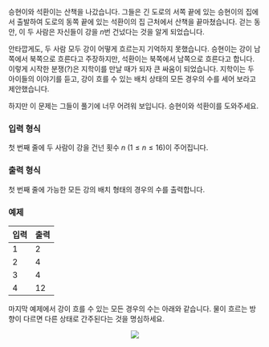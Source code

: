 승현이와 석환이는 산책을 나갔습니다. 그들은 긴 도로의 서쪽 끝에 있는 승현이의 집에서 출발하여 도로의 동쪽 끝에 있는 석환이의 집 근처에서 산책을 끝마쳤습니다. 걷는 동안, 이 두 사람은 자신들이 강을 $n$번 건넜다는 것을 알게 되었습니다.

안타깝게도, 두 사람 모두 강이 어떻게 흐르는지 기억하지 못했습니다. 승현이는 강이 남쪽에서 북쪽으로 흐른다고 주장하지만, 석환이는 북쪽에서 남쪽으로 흐른다고 합니다. 이렇게 시작한 분쟁(?)은 지학이를 만날 때가 되자 큰 싸움이 되었습니다. 지학이는 두 아이들의 이야기를 듣고, 강이 흐를 수 있는 배치 상태의 모든 경우의 수를 세어 보라고 제안했습니다.

하지만 이 문제는 그들이 풀기에 너무 어려워 보입니다. 승현이와 석환이를 도와주세요.

### 입력 형식

첫 번째 줄에 두 사람이 강을 건넌 횟수 $n$ ($1 \le n \le 16$)이 주어집니다.

### 출력 형식

첫 번째 줄에 가능한 모든 강의 배치 형태의 경우의 수를 출력합니다.

### 예제


<table class='table table-bordered table-condensed'>
 <thead>
  <tr>
   <th style="width: 50%;">입력</th>
   <th style="width: 50%;">출력</th>
  </tr>
 </thead>
 <tbody>
  <tr>
   <td class="code-font">1</td>
   <td class="code-font">2</td>
  </tr>
  <tr>
   <td class="code-font">2</td>
   <td class="code-font">4</td>
  </tr>
  <tr>
   <td class="code-font">3</td>
   <td class="code-font">4</td>
  </tr>
  <tr>
   <td class="code-font">4</td>
   <td class="code-font">12</td>
  </tr>
 </tbody>
</table>

마지막 예제에서 강이 흐를 수 있는 모든 경우의 수는 아래와 같습니다. 물이 흐르는 방향이 다르면 다른 상태로 간주된다는 것을 명심하세요.

<div style="text-align: center;">
 <img src="https://s3.ap-northeast-2.amazonaws.com/oj.uz/old/ASC19_river/rivers.png"/>
</div>